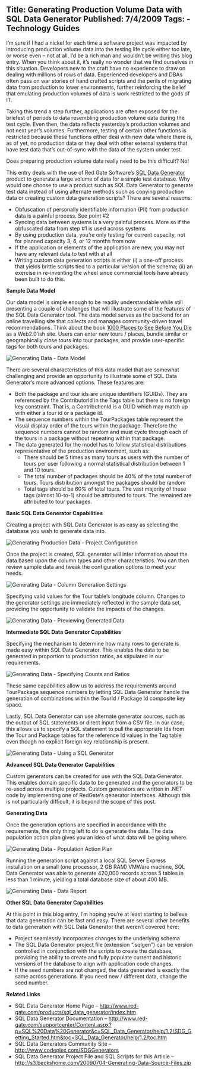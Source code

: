 Title: Generating Production Volume Data with SQL Data Generator
Published: 7/4/2009
Tags:
    - Technology Guides
---

I’m sure if I had a nickel for each time a software project was impacted by introducing production volume data into the testing life cycle either too late, or worse even – not at all, I’d be a rich man and wouldn’t be writing this blog entry. When you think about it, it’s really no wonder that we find ourselves in this situation. Developers new to the craft have no experience to draw on dealing with millions of rows of data. Experienced developers and DBAs often pass on war stories of hand crafted scripts and the perils of migrating data from production to lower environments, further reinforcing the belief that emulating production volumes of data is work restricted to the gods of IT.

Taking this trend a step further, applications are often exposed for the briefest of periods to data resembling production volume data during the test cycle. Even then, the data reflects yesterday’s production volumes and not next year’s volumes. Furthermore, testing of certain other functions is restricted because these functions either deal with new data where there is, as of yet, no production data or they deal with other external systems that have test data that’s out-of-sync with the data of the system under test.

Does preparing production volume data really need to be this difficult?
No!

This entry deals with the use of Red Gate Software’s [SQL Data Generator](https://www.red-gate.com/products/sql-development/sql-data-generator/) product to generate a large volume of data for a simple test database. Why would one choose to use a product such as SQL Data Generator to generate test data instead of using alternate methods such as copying production data or creating custom data generation scripts? There are several reasons:

* Obfuscation of personally identifiable information (PII) from production data is a painful process. See point #2
* Syncing data between systems is a very painful process. More so if the obfuscated data from step #1 is used across systems
* By using production data, you’re only testing for current capacity, not for planned capacity 3, 6, or 12 months from now
* If the application or elements of the application are new, you may not have any relevant data to test with at all
* Writing custom data generation scripts is either (i) a one-off process that yields brittle scripts tied to a particular version of the schema; (ii) an exercise in re-inventing the wheel since commercial tools have already been built to do this.

**Sample Data Model**

Our data model is simple enough to be readily understandable while still presenting a couple of challenges that will illustrate some of the features of the SQL Data Generator tool. The data model serves as the backend for an online travelling site that collects and manages community-driven travel recommendations. Think about the book [1000 Places to See Before You Die](https://www.amazon.com/000-Places-See-Before-You/dp/0761104844/) as a Web2.0’ish site. Users can enter new tours / places, bundle similar or geographically close tours into tour packages, and provide user-specific tags for both tours and packages.

![Generating Data - Data Model](http://s3.beckshome.com/20090704-Generating-Data-Datamodel.png)

There are several characteristics of this data model that are somewhat challenging and provide an opportunity to illustrate some of SQL Data Generator’s more advanced options. These features are:

* Both the package and tour ids are unique identifiers (GUIDs). They are referenced by the ContributorId in the Tags table but there is no foreign key constraint. That is, a ContributionId is a GUID which may match up with either a tour id or a package id.
* The sequence numbers within the TourPackages table represent the visual display order of the tours within the package. Therefore the sequence numbers cannot be random and must cycle through each of the tours in a package without repeating within that package.
* The data generated for the model has to follow statistical distributions representative of the production environment, such as:
  * There should be 5 times as many tours as users with the number of tours per user following a normal statistical distribution between 1 and 10 tours.
  * The total number of packages should be 40% of the total number of tours. Tours distribution amongst the packages should be random
  * Total tags should be 60% of total tours. The vast majority of these tags (almost 10-to-1) should be attributed to tours. The remained are attributed to tour packages.

**Basic SQL Data Generator Capabilities**

Creating a project with SQL Data Generator is as easy as selecting the database you wish to generate data into.

![Generating Production Data - Project Configuration](http://s3.beckshome.com/20090704-Generating-Data-Project-Configuration.png)

Once the project is created, SQL generator will infer information about the data based upon the column types and other characteristics. You can then review sample data and tweak the configuration options to meet your needs.

![Generating Data - Column Generation Settings](http://s3.beckshome.com/20090704-Generating-Data-Column-Generation-Settings.png)

Specifying valid values for the Tour table’s longitude column. Changes to the generator settings are immediately reflected in the sample data set, providing the opportunity to validate the impacts of the changes.

![Generating Data - Previewing Generated Data](http://s3.beckshome.com/20090704-Generating-Data-Previewing-Generated-Data.png)

**Intermediate SQL Data Generator Capabilities**

Specifying the mechanism to determine how many rows to generate is made easy within SQL Data Generator. This enables the data to be generated in proportion to production ratios, as stipulated in our requirements.

![Generating Data - Specifying Counts and Ratios](http://s3.beckshome.com/20090704-Generating-Data-Specifying-Counts-And-Ratios.png)

These same capabilities allow us to address the requirements around TourPackage sequence numbers by letting SQL Data Generator handle the generation of combinations within the TourId / Package Id composite key space.

Lastly, SQL Data Generator can use alternate generator sources, such as the output of SQL statements or direct input from a CSV file. In our case, this allows us to specify a SQL statement to pull the appropriate Ids from the Tour and Package tables for the reference Id values in the Tag table even though no explicit foreign key relationship is present.

![Generating Data - Using a SQL Generator](http://s3.beckshome.com/20090704-Generating-Data-Using-A-SQL-Generator.png)

**Advanced SQL Data Generator Capabilities**

Custom generators can be created for use with the SQL Data Generator. This enables domain specific data to be generated and the generators to be re-used across multiple projects. Custom generators are written in .NET code by implementing one of RedGate’s generator interfaces. Although this is not particularly difficult, it is beyond the scope of this post.

**Generating Data**

Once the generation options are specified in accordance with the requirements, the only thing left to do is generate the data. The data population action plan gives you an idea of what data will be going where.

![Generating Data - Population Action Plan](http://s3.beckshome.com/20090704-Generating-Data-Popualtion-Action-Plan.png)

Running the generation script against a local SQL Server Express installation on a small (one processor, 2 GB RAM) VMWare machine, SQL Data Generator was able to generate 420,000 records across 5 tables in less than 1 minute, yielding a total database size of about 400 MB.

![Generating Data - Data Report](http://s3.beckshome.com/20090704-Generating-Data-Generation-Report.png)

**Other SQL Data Generator Capabilities**

At this point in this blog entry, I’m hoping you’re at least starting to believe that data generation can be fast and easy. There are several other benefits to data generation with SQL Data Generator that weren’t covered here:

* Project seamlessly incorporates changes to the underlying schema
* The SQL Data Generator project file (extension “.sqlgen”) can be version controlled in conjunction with the scripts to create the database, providing the ability to create and fully populate current and historic versions of the database to align with application code changes.
* If the seed numbers are not changed, the data generated is exactly the same across generations. If you need new / different data, change the seed number.

**Related Links**

* SQL Data Generator Home Page – http://www.red-gate.com/products/sql_data_generator/index.htm
* SQL Data Generator Documentation – http://www.red-gate.com/supportcenter/Content.aspx?p=SQL%20Data%20Generator&c=SQL_Data_Generator/help/1.2/SDG_Getting_Started.htm&toc=SQL_Data_Generator/help/1.2/toc.htm
* SQL Data Generators Community Site – http://www.codeplex.com/SDGGenerators
* SQL Data Generator Project File and SQL Scripts for this Article – http://s3.beckshome.com/20090704-Generating-Data-Source-Files.zip